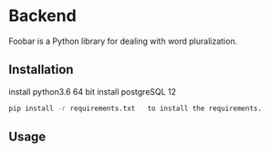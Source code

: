 # Backend

Foobar is a Python library for dealing with word pluralization.

## Installation
install python3.6 64 bit
install postgreSQL 12

```bash
pip install -r requirements.txt   to install the requirements.
```

## Usage

```py run.py
```
